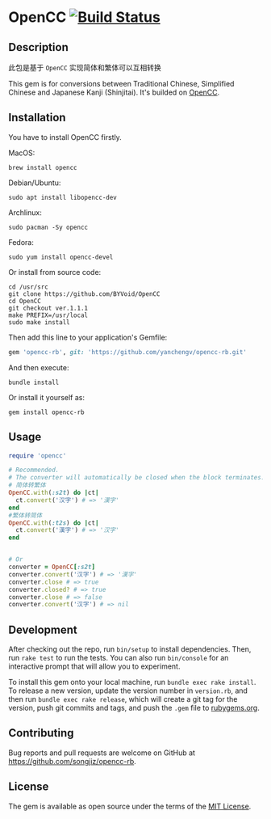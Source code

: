 # OpenCC [![Build Status](https://travis-ci.org/songjiz/opencc-rb.svg?branch=master)](https://travis-ci.org/songjiz/opencc-rb)

## Description
此包是基于 `OpenCC` 实现简体和繁体可以互相转换

This gem is for conversions between Traditional Chinese, Simplified Chinese and Japanese Kanji (Shinjitai). It's builded on [OpenCC](https://github.com/BYVoid/OpenCC).

## Installation

You have to install OpenCC firstly.

MacOS:

```shell
brew install opencc
```

Debian/Ubuntu:

```shell
sudo apt install libopencc-dev
```
Archlinux:

```shell
sudo pacman -Sy opencc
```

Fedora:

```shell
sudo yum install opencc-devel
```

Or install from source code:

```shell
cd /usr/src
git clone https://github.com/BYVoid/OpenCC
cd OpenCC
git checkout ver.1.1.1
make PREFIX=/usr/local
sudo make install
```

Then add this line to your application's Gemfile:

```ruby
gem 'opencc-rb', git: 'https://github.com/yanchengv/opencc-rb.git'
```

And then execute:

```shell
bundle install
```

Or install it yourself as:

```shell
gem install opencc-rb
```

## Usage

```ruby
require 'opencc'

# Recommended.
# The converter will automatically be closed when the block terminates.
# 简体转繁体
OpenCC.with(:s2t) do |ct|
  ct.convert('汉字') # => '漢字'
end
#繁体转简体
OpenCC.with(:t2s) do |ct|
  ct.convert('漢字') # => '汉字'
end


# Or
converter = OpenCC[:s2t]
converter.convert('汉字') # => '漢字'
converter.close # => true
converter.closed? # => true
converter.close # => false
converter.convert('汉字') # => nil
```

## Development

After checking out the repo, run `bin/setup` to install dependencies. Then, run `rake test` to run the tests. You can also run `bin/console` for an interactive prompt that will allow you to experiment.

To install this gem onto your local machine, run `bundle exec rake install`. To release a new version, update the version number in `version.rb`, and then run `bundle exec rake release`, which will create a git tag for the version, push git commits and tags, and push the `.gem` file to [rubygems.org](https://rubygems.org).

## Contributing

Bug reports and pull requests are welcome on GitHub at https://github.com/songjiz/opencc-rb.


## License

The gem is available as open source under the terms of the [MIT License](https://opensource.org/licenses/MIT).
